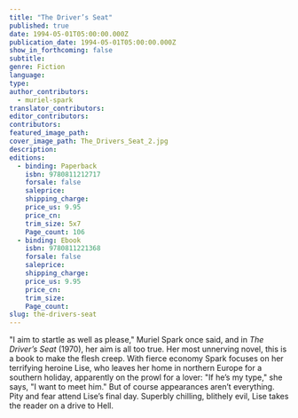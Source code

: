 ```yaml
---
title: "The Driver’s Seat"
published: true
date: 1994-05-01T05:00:00.000Z
publication_date: 1994-05-01T05:00:00.000Z
show_in_forthcoming: false
subtitle:
genre: Fiction
language:
type:
author_contributors:
  - muriel-spark
translator_contributors:
editor_contributors:
contributors:
featured_image_path:
cover_image_path: The_Drivers_Seat_2.jpg
description:
editions:
  - binding: Paperback
    isbn: 9780811212717
    forsale: false
    saleprice:
    shipping_charge:
    price_us: 9.95
    price_cn:
    trim_size: 5x7
    Page_count: 106
  - binding: Ebook
    isbn: 9780811221368
    forsale: false
    saleprice:
    shipping_charge:
    price_us: 9.95
    price_cn:
    trim_size:
    Page_count:
slug: the-drivers-seat
---
```


"I aim to startle as well as please," Muriel Spark once said, and in _The Driver’s Seat_ (1970), her aim is all too true. Her most unnerving novel, this is a book to make the flesh creep. With fierce economy Spark focuses on her terrifying heroine Lise, who leaves her home in northern Europe for a southern holiday, apparently on the prowl for a lover: "If he’s my type," she says, "I want to meet him." But of course appearances aren’t everything. Pity and fear attend Lise’s final day. Superbly chilling, blithely evil, Lise takes the reader on a drive to Hell.

